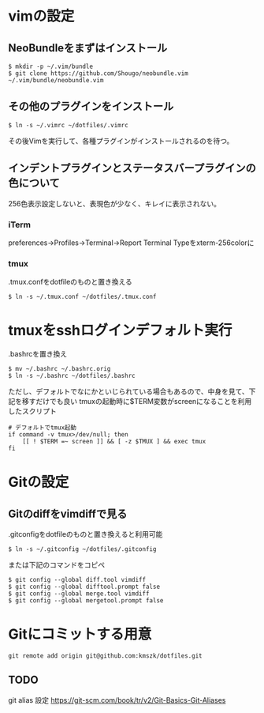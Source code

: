 # vimの設定
## NeoBundleをまずはインストール
```
$ mkdir -p ~/.vim/bundle
$ git clone https://github.com/Shougo/neobundle.vim ~/.vim/bundle/neobundle.vim
```

## その他のプラグインをインストール
```
$ ln -s ~/.vimrc ~/dotfiles/.vimrc
```
その後Vimを実行して、各種プラグインがインストールされるのを待つ。

## インデントプラグインとステータスバープラグインの色について
256色表示設定しないと、表現色が少なく、キレイに表示されない。

### iTerm
preferences->Profiles->Terminal->Report Terminal Typeをxterm-256colorに

### tmux
.tmux.confをdotfileのものと置き換える
```
$ ln -s ~/.tmux.conf ~/dotfiles/.tmux.conf
```


# tmuxをsshログインデフォルト実行
.bashrcを置き換え
```
$ mv ~/.bashrc ~/.bashrc.orig
$ ln -s ~/.bashrc ~/dotfiles/.bashrc
```

ただし、デフォルトでなにかといじられている場合もあるので、中身を見て、下記を移すだけでも良い
tmuxの起動時に$TERM変数がscreenになることを利用したスクリプト
```
# デフォルトでtmux起動
if command -v tmux>/dev/null; then
	[[ ! $TERM =~ screen ]] && [ -z $TMUX ] && exec tmux
fi
```


# Gitの設定
## Gitのdiffをvimdiffで見る
.gitconfigをdotfileのものと置き換えると利用可能
```
$ ln -s ~/.gitconfig ~/dotfiles/.gitconfig
```

または下記のコマンドをコピペ
```
$ git config --global diff.tool vimdiff
$ git config --global difftool.prompt false
$ git config --global merge.tool vimdiff
$ git config --global mergetool.prompt false
```

# Gitにコミットする用意
```
git remote add origin git@github.com:kmszk/dotfiles.git
```
## TODO
git alias 設定
https://git-scm.com/book/tr/v2/Git-Basics-Git-Aliases


